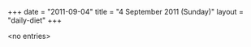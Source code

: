 +++
date = "2011-09-04"
title = "4 September 2011 (Sunday)"
layout = "daily-diet"
+++

<p>&lt;no entries&gt;</p>